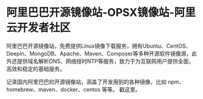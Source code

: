 # 阿里巴巴开源镜像站-OPSX镜像站-阿里云开发者社区

阿里巴巴开源镜像站，免费提供Linux镜像下载服务，拥有Ubuntu、CentOS、Deepin、MongoDB、Apache、Maven、Composer等多种开源软件镜像源，此外还提供域名解析DNS、网络授时NTP等服务，致力于为互联网用户提供全面，高效和稳定的基础服务。

记录国内阿里巴巴的开源镜像站，涵盖了开发用到的各种镜像，比如 npm、homebrew、maven、docker、centos 等等。 戳这里。
